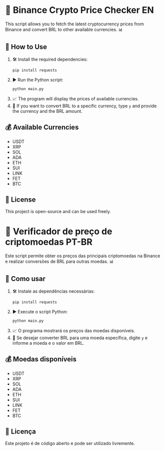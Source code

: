 # 🚀 Binance Crypto Price Checker  EN

This script allows you to fetch the latest cryptocurrency prices from Binance and convert BRL to other available currencies. 📊

## 📌 How to Use
1. 🛠️ Install the required dependencies:
   ```sh
   pip install requests
   ```
2. ▶️ Run the Python script:
   ```sh
   python main.py
   ```
3. 📈 The program will display the prices of available currencies.
4. 🔄 If you want to convert BRL to a specific currency, type `y` and provide the currency and the BRL amount.

## 💰 Available Currencies
- USDT
- XRP
- SOL
- ADA
- ETH
- SUI
- LINK
- FET
- BTC

## 📜 License
This project is open-source and can be used freely.



# 🚀 Verificador de preço de criptomoedas  PT-BR

Este script permite obter os preços das principais criptomoedas na Binance e realizar conversões de BRL para outras moedas. 📊

## 📌 Como usar
1. 🛠️ Instale as dependências necessárias:
   ```sh
   pip install requests
   ```
2. ▶️ Execute o script Python:
   ```sh
   python main.py
   ```
3. 📈 O programa mostrará os preços das moedas disponíveis.
4. 🔄 Se desejar converter BRL para uma moeda específica, digite `y` e informe a moeda e o valor em BRL.

## 💰 Moedas disponíveis
- USDT
- XRP
- SOL
- ADA
- ETH
- SUI
- LINK
- FET
- BTC

## 📜 Licença
Este projeto é de código aberto e pode ser utilizado livremente.
